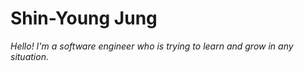 # Shin-Young Jung

*Hello! I'm a software engineer who is trying to learn and grow in any situation.*
